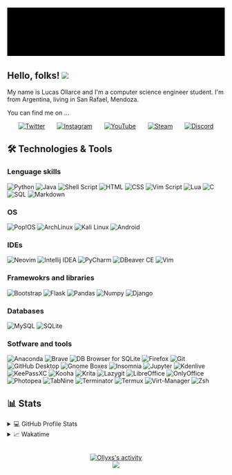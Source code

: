 <!-- ## Hi, I'm Ollyxs -->
<p align="center">
<a href="https://github.com/Ollyxs">
<img title="Ollyxs" alt="Ollyxs" src="https://raw.githubusercontent.com/Ollyxs/ollyxs/main/name.gif"/>
</a>
</p>

## Hello, folks! <img src="https://media.giphy.com/media/hvRJCLFzcasrR4ia7z/giphy.gif" width="28">

My name is Lucas Ollarce and I'm a computer science engineer student. I'm from Argentina, living in San Rafael, Mendoza.

You can find me on ...

<p align="center">
	<a href="https://twitter.com/Luk5Ollarce"><img width="50px" alt="Twitter" title="Twitter" src="https://gogeticons.com/frontend/web/icons/data/1/6/5/8/8/1/app_logo_media_popular_social_twitter_icon_512.png"></a>
	&#8287; &#8287; &#8287;
	<a href="https://instagram.com/ollyxss"><img width="50px" alt="Instagram" title="Instagram" src="https://gogeticons.com/frontend/web/icons/data/1/6/3/8/8/5/app_instagram_logo_media_popular_social_icon_512.png"></a>
	&#8287; &#8287; &#8287;
	<a href="https://www.youtube.com/c/Ollyxs"><img width="50px" alt="YouTube" title="YouTube" src="https://gogeticons.com/frontend/web/icons/data/1/6/4/7/9/5/app_logo_media_popular_social_youtube_icon_512.png"></a>
	&#8287; &#8287; &#8287;
	<a href="https://steamcommunity.com/id/Ollyxs/"><img width="50px" alt="Steam" title="Steam" src="https://gogeticons.com/frontend/web/icons/data/1/9/9/5/9/1/games_gaming_steam_icon_512.png"></a>
	&#8287; &#8287; &#8287;
	<a href="https://discordapp.com/users/366099775218515981"><img width="50px" alt="Discord" title="Discord" src="https://gogeticons.com/frontend/web/icons/data/2/0/0/6/2/7/circle_discord_gaming_messenger_round%20icon_icon_512.png"></a>
</p>

## 🛠️ Technologies & Tools

### Lenguage skills
<p>
<img alt="Python" src="https://img.shields.io/badge/python%20-%2314354C.svg?&style=for-the-badge&logo=python&logoColor=white"/>
<img alt="Java" src="https://img.shields.io/badge/java-yellow?&style=for-the-badge&logo=java&logoColor=white"/>
<img alt="Shell Script" src="https://img.shields.io/badge/shell%20script-black?&style=for-the-badge&logo=gnu-bash&logoColor=white"/>
<img alt="HTML" src="https://img.shields.io/badge/html5-orange?&style=for-the-badge&logo=html5&logoColor=white"/>
<img alt="CSS" src="https://img.shields.io/badge/css3-blue?&style=for-the-badge&logo=css3&logoColor=white"/>
<img alt="Vim Script" src="https://img.shields.io/badge/vim script-239120?&style=for-the-badge&logo=vim&logoColor=white"/>
<img alt="Lua" src="https://img.shields.io/badge/lua-blue?&style=for-the-badge&logo=lua&logoColor=white"/>
<img alt="C" src="https://img.shields.io/badge/c-grey?&style=for-the-badge&logo=c&logoColor=white"/>
<img alt="SQL" src="https://custom-icon-badges.herokuapp.com/badge/SQL-025E8C.svg?&style=for-the-badge&logo=database&logoColor=white"/>
<img alt="Markdown" src="https://img.shields.io/badge/markdown-skyblue?&style=for-the-badge&logo=markdown&logoColor=white"/>
</p>

### OS
<p>
<img alt="Pop!OS" src="https://img.shields.io/badge/pop!os-skyblue?&style=for-the-badge&logo=pop!_os&logoColor=white"/>
<img alt="ArchLinux" src="https://img.shields.io/badge/archlinux-blue?&style=for-the-badge&logo=archlinux&logoColor=white"/>
<img alt="Kali Linux" src="https://img.shields.io/badge/kali%20linux-royalblue?&style=for-the-badge&logo=kalilinux&logoColor=white"/>
<img alt="Android" src="https://img.shields.io/badge/android-green?&style=for-the-badge&logo=android&logoColor=white"/>
</p>

### IDEs
<p>
<img alt="Neovim" src="https://img.shields.io/badge/neovim-forestgreen?&style=for-the-badge&logo=neovim&logoColor=white"/>
<img alt="Intellij IDEA" src="https://img.shields.io/badge/intellij-mediumorchid?&style=for-the-badge&logo=intellijidea&logoColor=white"/>
<img alt="PyCharm" src="https://img.shields.io/badge/pycharm-green?&style=for-the-badge&logo=pycharm&logoColor=white"/>
<img alt="DBeaver CE" src="https://custom-icon-badges.herokuapp.com/badge/dbeaver-sienna?&style=for-the-badge&logo=dbeaver&logoColor=white"/>
<img alt="Vim" src="https://img.shields.io/badge/vim-forestgreen?&style=for-the-badge&logo=vim&logoColor=white"/>
</p>

### Framewokrs and libraries
<p>
<img alt="Bootstrap" src="https://img.shields.io/badge/bootstrap-purple?&style=for-the-badge&logo=bootstrap&logoColor=white"/>
<img alt="Flask" src="https://img.shields.io/badge/flask-black?&style=for-the-badge&logo=flask&logoColor=white"/>
<img alt="Pandas" src="https://img.shields.io/badge/pandas-indigo?&style=for-the-badge&logo=pandas&logoColor=white"/>
<img alt="Numpy" src="https://img.shields.io/badge/numpy-darkslategray?&style=for-the-badge&logo=numpy&logoColor=white"/>
<img alt="Django" src="https://img.shields.io/badge/django-darkgreen?&style=for-the-badge&logo=django&logoColor=white"/>
</p>

### Databases
<p>
<img alt="MySQL" src="https://img.shields.io/badge/mysql-blue?&style=for-the-badge&logo=mysql&logoColor=white"/>
<img alt="SQLite" src="https://img.shields.io/badge/sqlite%20-%2314354C.svg?&style=for-the-badge&logo=sqlite&logoColor=white"/>
</p>

### Sotfware and tools
<p>
<img alt="Anaconda" src="https://img.shields.io/badge/anaconda-darkgreen?&style=for-the-badge&logo=anaconda&logoColor=white"/>
<img alt="Brave" src="https://img.shields.io/badge/brave-orange?&style=for-the-badge&logo=brave&logoColor=white"/>
<img alt="DB Browser for SQLite" src="https://custom-icon-badges.herokuapp.com/badge/db%20browser-grey?&style=for-the-badge&logo=database&logoColor=white"/>
<!-- <img alt="Día" src="https://custom-icon-badges.herokuapp.com/badge/dia-dimgray?&style=for-the-badge&logo=dia&logoColor=white"/> -->
<img alt="Firefox" src="https://img.shields.io/badge/firefox-orangered?&style=for-the-badge&logo=firefox&logoColor=white"/>
<img alt="Git" src="https://img.shields.io/badge/git-darkorange?&style=for-the-badge&logo=git&logoColor=white"/>
<img alt="GitHub Desktop" src="https://img.shields.io/badge/github%20desktop-rebeccapurple?&style=for-the-badge&logo=github&logoColor=white"/>
<img alt="Gnome Boxes" src="https://custom-icon-badges.herokuapp.com/badge/gnome%20boxes-dimgray?&style=for-the-badge&logo=gnomeboxes&logoColor=white"/>
<img alt="Insomnia" src="https://img.shields.io/badge/insomnia-darkorchid?&style=for-the-badge&logo=insomnia&logoColor=white"/>
<img alt="Jupyter" src="https://img.shields.io/badge/jupyter-orange?&style=for-the-badge&logo=jupyter&logoColor=white"/>
<img alt="Kdenlive" src="https://img.shields.io/badge/kdenlive-coral?&style=for-the-badge&logo=kdenlive&logoColor=white"/>
<img alt="KeePassXC" src="https://img.shields.io/badge/keepassxc-limegreen?&style=for-the-badge&logo=keepassxc&logoColor=white"/>
<img alt="Kooha" src="https://custom-icon-badges.herokuapp.com/badge/kooha-hotpink?&style=for-the-badge&logo=device-camera-video&logoColor=white"/>
<img alt="Krita" src="https://img.shields.io/badge/krita-mediumslateblue?&style=for-the-badge&logo=krita&logoColor=white"/>
<img alt="Lazygit" src="https://img.shields.io/badge/lazygit-darkgreen?&style=for-the-badge&logo=git&logoColor=white"/>
<img alt="LibreOffice" src="https://img.shields.io/badge/libreoffice-silver?&style=for-the-badge&logo=libreoffice&logoColor=white"/>
<!-- <img alt="NoiseTorch" src="https://custom-icon-badges.herokuapp.com/badge/noisetorch-limegreen?&style=for-the-badge&logo=mic&logoColor=white"/> -->
<img alt="OnlyOffice" src="https://img.shields.io/badge/onlyoffice-coral?&style=for-the-badge&logo=onlyoffice&logoColor=white"/>
<img alt="Photopea" src="https://img.shields.io/badge/photopea-darkcyan?&style=for-the-badge&logo=photopea&logoColor=white"/>
<img alt="TabNine" src="https://custom-icon-badges.herokuapp.com/badge/tabnine-mediumvioletred?&style=for-the-badge&logo=tabnine-white&logoColor=white"/>
<img alt="Terminator" src="https://img.shields.io/badge/terminator-red?&style=for-the-badge&logo=gnometerminal&logoColor=white"/>
<img alt="Termux" src="https://custom-icon-badges.herokuapp.com/badge/termux-black?&style=for-the-badge&logo=terminal&logoColor=white"/>
<img alt="Virt-Manager" src="https://custom-icon-badges.herokuapp.com/badge/virtmanager-darkred?&style=for-the-badge&logo=virtmanager&logoColor=white"/>
<!-- <img alt="MySQL" src="https://img.shields.io/badge/mysql-blue?&style=for-the-badge&logo=mysql&logoColor=white"/> -->
<!-- <img alt="Wolfram Alpha" src="https://img.shields.io/badge/wolfram%20alpha-yellow?&style=for-the-badge&logo=wolfram&logoColor=white"/> -->
<img alt="Zsh" src="https://img.shields.io/badge/zsh-green?&style=for-the-badge&logo=gnubash&logoColor=white"/>
</p>

## 📊 Stats

<details>
<summary>💻 GitHub Profile Stats</summary>
<br/>
<p align="center">
<a href="https://github.com/DenverCoder1/github-readme-streak-stats">
	<img title="Streak Stats" alt="Ollyxs's streak" src="https://github-readme-streak-stats.herokuapp.com?user=Ollyxs&theme=radical&date_format=M%20j%5B%2C%20Y%5D&hide_border=true"/>
</a>

<a href="https://github.com/anuraghazra/github-readme-stats">
	<img width="55%" title="Readme Stats" alt="Ollyxs's stats" src="https://github-readme-stats.vercel.app/api?username=Ollyxs&theme=radical&include_all_commits=true&hide_border=true&show_icons=true"/>
	<img width="40%" title="Readme Stats" alt="Ollyxs's stats" src="https://github-readme-stats.vercel.app/api/top-langs/?username=Ollyxs&layout=compact&theme=radical&hide_border=true&langs_count=10&show_icons=true"/>
</a>

<!-- <a href="">
	<img title="Top languages by Repo" alt="Ollyxs's top languages by repos" src="http://github-profile-summary-cards.vercel.app/api/cards/repos-per-language?username=ollyxs&theme=radical"/>
	<img title="Top languages by Commit" alt="Ollyxs's top languages by commit" src="http://github-profile-summary-cards.vercel.app/api/cards/most-commit-language?username=ollyxs&theme=radical"/>
	<img title="Profile details" alt="Ollyxs's profile details" src="http://github-profile-summary-cards.vercel.app/api/cards/profile-details?username=ollyxs&theme=radical"/>
</a> -->

<!-- <a href="https://github.com/anuraghazra/github-readme-stats">
	<img title="Readme Stats" alt="Ollyxs's stats" src="https://github-readme-stats.vercel.app/api/wakatime/?username=ollyxs"/>
</a> -->
</p>
</details>

<details>
<summary>📈 Wakatime </summary>

<!--START_SECTION:waka-->
**I'm a Night 🦉** 

```text
🌞 Morning    9 commits      ██░░░░░░░░░░░░░░░░░░░░░░░   10.11% 
🌆 Daytime    24 commits     ██████░░░░░░░░░░░░░░░░░░░   26.97% 
🌃 Evening    34 commits     █████████░░░░░░░░░░░░░░░░   38.2% 
🌙 Night      22 commits     ██████░░░░░░░░░░░░░░░░░░░   24.72%

```
📅 **I'm Most Productive on Tuesday** 

```text
Monday       5 commits      █░░░░░░░░░░░░░░░░░░░░░░░░   5.62% 
Tuesday      19 commits     █████░░░░░░░░░░░░░░░░░░░░   21.35% 
Wednesday    12 commits     ███░░░░░░░░░░░░░░░░░░░░░░   13.48% 
Thursday     14 commits     ████░░░░░░░░░░░░░░░░░░░░░   15.73% 
Friday       14 commits     ████░░░░░░░░░░░░░░░░░░░░░   15.73% 
Saturday     7 commits      ██░░░░░░░░░░░░░░░░░░░░░░░   7.87% 
Sunday       18 commits     █████░░░░░░░░░░░░░░░░░░░░   20.22%

```


📊 **This Week I Spent My Time On** 

```text
⌚︎ Time Zone: America/Argentina/Buenos_Aires

💬 Programming Languages: 
JavaScript               1 hr 58 mins        █████████████░░░░░░░░░░░░   53.88% 
TypeScript               20 mins             ██░░░░░░░░░░░░░░░░░░░░░░░   9.55% 
XML                      17 mins             ██░░░░░░░░░░░░░░░░░░░░░░░   8.07% 
Java                     14 mins             █░░░░░░░░░░░░░░░░░░░░░░░░   6.81% 
VimL                     14 mins             █░░░░░░░░░░░░░░░░░░░░░░░░   6.8%

🔥 Editors: 
Neovim                   2 hrs 54 mins       ███████████████████░░░░░░   79.25% 
IntelliJ                 45 mins             █████░░░░░░░░░░░░░░░░░░░░   20.75%

💻 Operating System: 
Linux                    3 hrs 39 mins       █████████████████████████   100.0%

```


 Last Updated on 12/06/2022 18:45:35 UTC
<!--END_SECTION:waka-->

</details>
<p align="center">
<br/>
<a href="https://github.com/ashutosh00710/github-readme-activity-graph">
	<img title="Activity Graph" alt="Ollyxs's activity" src="https://activity-graph.herokuapp.com/graph?username=Ollyxs&theme=redical&hide_border=true"/>
</a>
</br>
<img src="https://komarev.com/ghpvc/?username=ollyxs&style=for-the-badge"/>
</p>


<!--
-
**Ollyxs/ollyxs** is a ✨ _special_ ✨ repository because its `README.md` (this file) appears on your GitHub profile.

Here are some ideas to get you started:

- 🔭 I’m currently working on ...
- 🌱 I’m currently learning ...
- 👯 I’m looking to collaborate on ...
- 🤔 I’m looking for help with ...
- 💬 Ask me about ...
- 📫 How to reach me: ...
- 😄 Pronouns: ...
- ⚡ Fun fact: ...
-->
